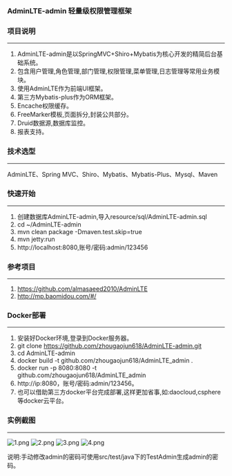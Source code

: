 
### AdminLTE-admin 轻量级权限管理框架

### 项目说明
-------------
1. AdminLTE-admin是以SpringMVC+Shiro+Mybatis为核心开发的精简后台基础系统。
2. 包含用户管理,角色管理,部门管理,权限管理,菜单管理,日志管理等常用业务模块。
3. 使用AdminLTE作为前端UI框架。
4. 第三方Mybatis-plus作为ORM框架。
5. Encache权限缓存。
6. FreeMarker模板,页面拆分,封装公共部分。
7. Druid数据源,数据库监控。
8. 报表支持。

### 技术选型
-------------
AdminLTE、Spring MVC、Shiro、Mybatis、Mybatis-Plus、Mysql、Maven

### 快速开始
-------------
1. 创建数据库AdminLTE-admin,导入resource/sql/AdminLTE-admin.sql
2. cd ~/AdminLTE-admin
2. mvn clean package -Dmaven.test.skip=true
3. mvn jetty:run
4. http://localhost:8080,账号/密码:admin/123456

### 参考项目
-------------
1. https://github.com/almasaeed2010/AdminLTE
2. http://mp.baomidou.com/#/

### Docker部署
-------------
1. 安装好Docker环境,登录到Docker服务器。
2. git clone https://github.com/zhougaojun618/AdminLTE-admin.git
3. cd AdminLTE-admin
4. docker build -t github.com/zhougaojun618/AdminLTE_admin .
5. docker run -p 8080:8080 -t github.com/zhougaojun618/AdminLTE_admin
6. http://ip:8080，账号/密码:admin/123456。
7. 也可以借助第三方docker平台完成部署,这样更加省事,如:daocloud,csphere等docker云平台。

### 实例截图
-------------
![](https://git.oschina.net/uploads/images/2017/0914/161552_cb781545_89451.png "1.png")
![](https://git.oschina.net/uploads/images/2017/0914/161612_2616eeed_89451.png "2.png")
![](https://git.oschina.net/uploads/images/2017/0914/161619_db1dd09f_89451.png "3.png")
![](https://git.oschina.net/uploads/images/2017/0914/161627_7e08a1ea_89451.png "4.png")

说明:手动修改admin的密码可使用src/test/java下的TestAdmin生成admin的密码。